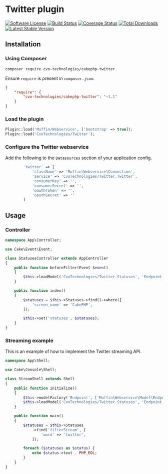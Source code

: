 # Twitter plugin

[![Software License](https://img.shields.io/badge/license-MIT-brightgreen.svg?style=flat-square)](LICENSE.txt)
[![Build Status](https://img.shields.io/travis/CVO-Technologies/cakephp-twitter/master.svg?style=flat-square)](https://travis-ci.org/CVO-Technologies/cakephp-twitter)
[![Coverage Status](https://img.shields.io/codecov/c/github/cvo-technologies/cakephp-twitter.svg?style=flat-square)](https://codecov.io/github/cvo-technologies/cakephp-twitter)
[![Total Downloads](https://img.shields.io/packagist/dt/cvo-technologies/cakephp-twitter.svg?style=flat-square)](https://packagist.org/packages/cvo-technologies/cakephp-twitter)
[![Latest Stable Version](https://img.shields.io/packagist/v/cvo-technologies/cakephp-twitter.svg?style=flat-square&label=stable)](https://packagist.org/packages/cvo-technologies/cakephp-twitter)

## Installation

### Using Composer
```
composer require cvo-technologies/cakephp-twitter
```

Ensure `require` is present in `composer.json`:
```json
{
    "require": {
        "cvo-technologies/cakephp-twitter": "~1.1"
    }
}
```

### Load the plugin

```php
Plugin::load('Muffin/Webservice', ['bootstrap' => true]);
Plugin::load('CvoTechnologies/Twitter');
```

### Configure the Twitter webservice

Add the following to the `Datasources` section of your application config.

```php
        'twitter' => [
            'className' => 'Muffin\Webservice\Connection',
            'service' => 'CvoTechnologies/Twitter.Twitter',
            'consumerKey' => '',
            'consumerSecret' => '',
            'oauthToken' => '',
            'oauthSecret' => ''
        ]
```

## Usage

### Controller

```php
namespace App\Controller;

use Cake\Event\Event;

class StatusesController extends AppController
{
    public function beforeFilter(Event $event)
    {
        $this->loadModel('CvoTechnologies/Twitter.Statuses', 'Endpoint');
    }

    public function index()
    {
        $statuses = $this->Statuses->find()->where([
            'screen_name' => 'CakePHP',
        ]);

        $this->set('statuses', $statuses);
    }
}
```

### Streaming example

This is an example of how to implement the Twitter streaming API.

```php
namespace App\Shell;

use Cake\Console\Shell;

class StreamShell extends Shell
{
    public function initialize()
    {
        $this->modelFactory('Endpoint', ['Muffin\Webservice\Model\EndpointRegistry', 'get']);
        $this->loadModel('CvoTechnologies/Twitter.Statuses', 'Endpoint');
    }

    public function main()
    {
        $statuses = $this->Statuses
            ->find('filterStream', [
                'word' => 'twitter',
            ]);

        foreach ($statuses as $status) {
            echo $status->text . PHP_EOL;
        }
    }
}
```
